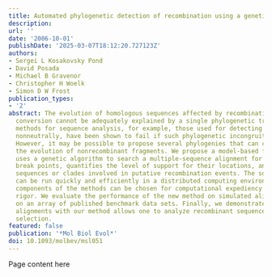 ```yaml
---
title: Automated phylogenetic detection of recombination using a genetic algorithm
description:
url: ''
date: '2006-10-01'
publishDate: '2025-03-07T18:12:20.727123Z'
authors:
- Sergei L Kosakovsky Pond
- David Posada
- Michael B Gravenor
- Christopher H Woelk
- Simon D W Frost
publication_types:
- '2'
abstract: The evolution of homologous sequences affected by recombination or gene
  conversion cannot be adequately explained by a single phylogenetic tree. Many tree-based
  methods for sequence analysis, for example, those used for detecting sites evolving
  nonneutrally, have been shown to fail if such phylogenetic incongruity is ignored.
  However, it may be possible to propose several phylogenies that can correctly model
  the evolution of nonrecombinant fragments. We propose a model-based framework that
  uses a genetic algorithm to search a multiple-sequence alignment for putative recombination
  break points, quantifies the level of support for their locations, and identifies
  sequences or clades involved in putative recombination events. The software implementation
  can be run quickly and efficiently in a distributed computing environment, and various
  components of the methods can be chosen for computational expediency or statistical
  rigor. We evaluate the performance of the new method on simulated alignments and
  on an array of published benchmark data sets. Finally, we demonstrate that prescreening
  alignments with our method allows one to analyze recombinant sequences for positive
  selection.
featured: false
publication: '*Mol Biol Evol*'
doi: 10.1093/molbev/msl051
---
```


Page content here